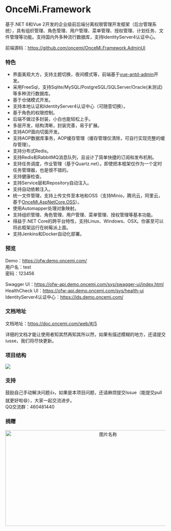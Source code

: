 # OnceMi.Framework
基于.NET 6和Vue 2开发的企业级前后端分离权限管理开发框架（后台管理系统），具有组织管理、角色管理、用户管理、菜单管理、授权管理、计划任务、文件管理等功能。支持国内外多种流行数据库，支持IdentityServer4认证中心。  

前端源码：https://github.com/oncemi/OnceMi.Framework.AdminUI  

### 特色
- 界面美观大方，支持主题切换，夜间模式等，前端基于[vue-antd-admin](https://github.com/iczer/vue-antd-admin "vue-antd-admin")开发。
- 采用FreeSql，支持Sqlite/MySQL/PostgreSQL/SQLServer/Oracle(未测试)等多种流行数据库。
- 基于仓储模式开发。
- 支持本地认证和IdentityServer4认证中心（可随意切换）。
- 基于角色的权限控制。
- 后端不做过多封装，小白也能轻松上手。
- 多层开发，结构清晰，封装完善，易于扩展。
- 支持AOP面向切面开发。
- 支持AOP数据库事务，AOP缓存管理（缓存管理仅清除，可自行实现完整的缓存管理）。
- 支持分布式Redis。
- 支持Redis和RabbitMQ消息队列，且设计了简单快捷的订阅和发布机制。
- 支持任务调度，作业管理（基于Quartz.net）。即使把本框架仅作为一个定时任务管理器，也是很不错的。
- 支持健康检查。
- 支持Service层和Repository自动注入。
- 支持自动依赖注入。
- 统一文件管理，支持上传文件至本地和OSS（支持Minio，腾讯云，阿里云，基于[OnceMi.AspNetCore.OSS](https://github.com/oncemi/OnceMi.AspNetCore.OSS "OnceMi.AspNetCore.OSS")）。
- 使用Automapper处理对象映射。
- 支持组织管理、角色管理、用户管理、菜单管理、授权管理等基本功能。
- 得益于.NET Core的跨平台特性，支持Linux、Windows、OSX。你甚至可以将此框架运行在树莓派上面。
- 支持Jenkins和Docker自动化部署。

### 预览
Demo：https://ofw.demo.oncemi.com/  
用户名：test  
密码：123456  
  
Swagger UI：https://ofw-api.demo.oncemi.com/sys/swagger-ui/index.html  
HealthCheck UI：https://ofw-api.demo.oncemi.com/sys/health-ui  
IdentityServer4认证中心：https://ids.demo.oncemi.com/  

### 文档地址
文档地址：https://doc.oncemi.com/web/#/5  

详细的文档才能让使用者知其然再知其所以然，如果有描述模糊的地方，还请提交iusse，我们将尽快更新。  

### 项目结构
![](https://raw.githubusercontent.com/oncemi/OnceMi.Framework/main/docs/imgs/01.png)  

### 支持
鼓励自己手动解决问题:+1:，如果是本项目问题，还请麻烦提交Issue（能提交pull就更好啦:smile:），大家一起交流进步。  
QQ交流群：460481440  

### 捐赠
<center class="half">
    <img src="https://raw.githubusercontent.com/oncemi/OnceMi.Framework/main/docs/imgs/02.png" width = "630" height = "300" alt="图片名称" align=center />
</center>
 

